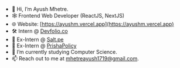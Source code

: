 - 👋 Hi, I’m Ayush Mhetre.
- 🕸 Frontend Web Developer (ReactJS, NextJS)
- 🌐 Website: [https://ayushm.vercel.app](https://ayushm.vercel.app)
- 🛠️ Intern @ [Devfolio.co](https://devfolio.co)
- 💼 Ex-Intern @ [Salt.pe](https://salt.pe)
- 💼 Ex-Intern @ [PrishaPolicy](https://www.prishapolicy.com)
- 🌱 I’m currently studying Computer Science.
- 📫 Reach out to me at mhetreayush1719@gmail.com.
<!---
mhetreayush/mhetreayush is a ✨ special ✨ repository because its `README.md` (this file) appears on your GitHub profile.
You can click the Preview link to take a look at your changes.
--->
